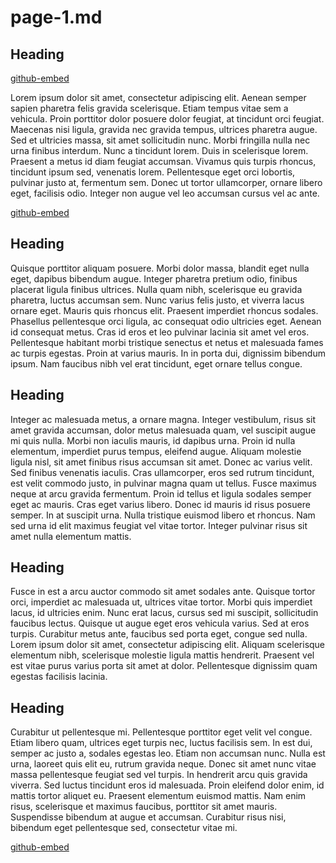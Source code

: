 # page-1.md

## Heading

[github-embed](https://github.com/mrpotatoes/functional-programming-in-js-reference/blob/master/src/foundational/adts/diy.daggy.js#L4-L27 ':lang=js')

Lorem ipsum dolor sit amet, consectetur adipiscing elit. Aenean semper sapien pharetra felis gravida scelerisque. Etiam tempus vitae sem a vehicula. Proin porttitor dolor posuere dolor feugiat, at tincidunt orci feugiat. Maecenas nisi ligula, gravida nec gravida tempus, ultrices pharetra augue. Sed et ultricies massa, sit amet sollicitudin nunc. Morbi fringilla nulla nec urna finibus interdum. Nunc a tincidunt lorem. Duis in scelerisque lorem. Praesent a metus id diam feugiat accumsan. Vivamus quis turpis rhoncus, tincidunt ipsum sed, venenatis lorem. Pellentesque eget orci lobortis, pulvinar justo at, fermentum sem. Donec ut tortor ullamcorper, ornare libero eget, facilisis odio. Integer non augue vel leo accumsan cursus vel ac ante.

[github-embed](https://github.com/mrpotatoes/functional-programming-in-js-reference/blob/master/src/foundational/adts/diy.daggy.js ':lang=js')

## Heading
Quisque porttitor aliquam posuere. Morbi dolor massa, blandit eget nulla eget, dapibus bibendum augue. Integer pharetra pretium odio, finibus placerat ligula finibus ultrices. Nulla quam nibh, scelerisque eu gravida pharetra, luctus accumsan sem. Nunc varius felis justo, et viverra lacus ornare eget. Mauris quis rhoncus elit. Praesent imperdiet rhoncus sodales. Phasellus pellentesque orci ligula, ac consequat odio ultricies eget. Aenean id consequat metus. Cras id eros et leo pulvinar lacinia sit amet vel eros. Pellentesque habitant morbi tristique senectus et netus et malesuada fames ac turpis egestas. Proin at varius mauris. In in porta dui, dignissim bibendum ipsum. Nam faucibus nibh vel erat tincidunt, eget ornare tellus congue.

## Heading
Integer ac malesuada metus, a ornare magna. Integer vestibulum, risus sit amet gravida accumsan, dolor metus malesuada quam, vel suscipit augue mi quis nulla. Morbi non iaculis mauris, id dapibus urna. Proin id nulla elementum, imperdiet purus tempus, eleifend augue. Aliquam molestie ligula nisl, sit amet finibus risus accumsan sit amet. Donec ac varius velit. Sed finibus venenatis iaculis. Cras ullamcorper, eros sed rutrum tincidunt, est velit commodo justo, in pulvinar magna quam ut tellus. Fusce maximus neque at arcu gravida fermentum. Proin id tellus et ligula sodales semper eget ac mauris. Cras eget varius libero. Donec id mauris id risus posuere semper. In at suscipit urna. Nulla tristique euismod libero et rhoncus. Nam sed urna id elit maximus feugiat vel vitae tortor. Integer pulvinar risus sit amet nulla elementum mattis.

## Heading
Fusce in est a arcu auctor commodo sit amet sodales ante. Quisque tortor orci, imperdiet ac malesuada ut, ultrices vitae tortor. Morbi quis imperdiet lacus, id ultricies enim. Nunc erat lacus, cursus sed mi suscipit, sollicitudin faucibus lectus. Quisque ut augue eget eros vehicula varius. Sed at eros turpis. Curabitur metus ante, faucibus sed porta eget, congue sed nulla. Lorem ipsum dolor sit amet, consectetur adipiscing elit. Aliquam scelerisque elementum nibh, scelerisque molestie ligula mattis hendrerit. Praesent vel est vitae purus varius porta sit amet at dolor. Pellentesque dignissim quam egestas facilisis lacinia.

## Heading
Curabitur ut pellentesque mi. Pellentesque porttitor eget velit vel congue. Etiam libero quam, ultrices eget turpis nec, luctus facilisis sem. In est dui, semper ac justo a, sodales egestas leo. Etiam non accumsan nunc. Nulla est urna, laoreet quis elit eu, rutrum gravida neque. Donec sit amet nunc vitae massa pellentesque feugiat sed vel turpis. In hendrerit arcu quis gravida viverra. Sed luctus tincidunt eros id malesuada. Proin eleifend dolor enim, id mattis tortor aliquet eu. Praesent elementum euismod mattis. Nam enim risus, scelerisque et maximus faucibus, porttitor sit amet mauris. Suspendisse bibendum at augue et accumsan. Curabitur risus nisi, bibendum eget pellentesque sed, consectetur vitae mi.

[github-embed](https://github.com/mrpotatoes/functional-programming-in-js-reference/blob/master/src/foundational/adts/diy.daggy.js2#L4-L27)